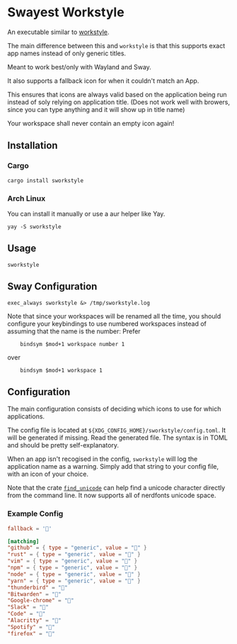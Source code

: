 # Swayest Workstyle

An executable similar to [workstyle](https://github.com/pierrechevalier83/workstyle).

The main difference between this and `workstyle` is that this supports exact app names instead of only generic titles.

Meant to work best/only with Wayland and Sway.

It also supports a fallback icon for when it couldn't match an App.

This ensures that icons are always valid based on the application being run instead of soly relying on application title. (Does not work well with browers, since you can type anything and it will show up in title name)

Your workspace shall never contain an empty icon again!

## Installation

### Cargo

```
cargo install sworkstyle
```

### Arch Linux

You can install it manually or use a aur helper like Yay.

```
yay -S sworkstyle
```

## Usage

```
sworkstyle
```

## Sway Configuration

```
exec_always sworkstyle &> /tmp/sworkstyle.log
```

Note that since your workspaces will be renamed all the time, you should configure your keybindings to use numbered workspaces instead of assuming that the name is the number:
Prefer

```
    bindsym $mod+1 workspace number 1
```

over

```
    bindsym $mod+1 workspace 1
```

## Configuration

The main configuration consists of deciding which icons to use for which applications.

The config file is located at `${XDG_CONFIG_HOME}/sworkstyle/config.toml`. It will be generated if missing. Read the generated file. The syntax is in TOML and should be pretty self-explanatory.

When an app isn't recogised in the config, `sworkstyle` will log the application name as a warning.
Simply add that string to your config file, with an icon of your choice.

Note that the crate [`find_unicode`](https://github.com/pierrechevalier83/find_unicode/) can help find a unicode character directly from the command line. It now supports all of nerdfonts unicode space.

### Example Config

```toml
fallback = ''

[matching]
"github" = { type = "generic", value = "" }
"rust" = { type = "generic", value = "" }
"vim" = { type = "generic", value = "" }
"npm" = { type = "generic", value = "" }
"node" = { type = "generic", value = "" }
"yarn" = { type = "generic", value = "" }
"thunderbird" = ""
"Bitwarden" = ""
"Google-chrome" = ""
"Slack" = ""
"Code" = ""
"Alacritty" = ""
"Spotify" = ""
"firefox" = ""
```
